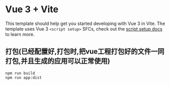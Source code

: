 # Vue 3 + Vite

This template should help get you started developing with Vue 3 in Vite. The template uses Vue 3 `<script setup>` SFCs, check out the [script setup docs](https://v3.vuejs.org/api/sfc-script-setup.html#sfc-script-setup) to learn more.

## 打包(已经配置好,打包时,把vue工程打包好的文件一同打包,并且生成的应用可以正常使用)

```
npm run build
npm run app:dist
```
